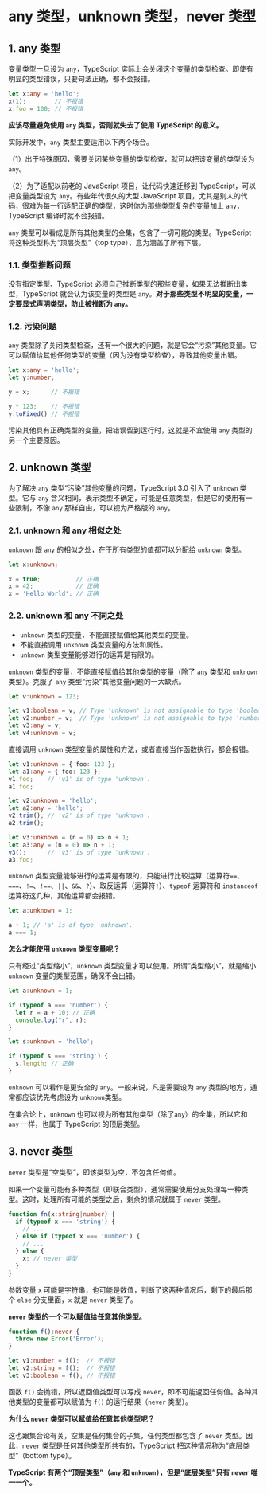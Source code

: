 # any 类型，unknown 类型，never 类型

## 1. any 类型

变量类型一旦设为 `any`，TypeScript 实际上会关闭这个变量的类型检查。即使有明显的类型错误，只要句法正确，都不会报错。

```typescript
let x:any = 'hello';
x(1);        // 不报错
x.foo = 100; // 不报错
```

**应该尽量避免使用 `any` 类型，否则就失去了使用 TypeScript 的意义。**

实际开发中，`any` 类型主要适用以下两个场合。

（1）出于特殊原因，需要关闭某些变量的类型检查，就可以把该变量的类型设为 `any`。

（2）为了适配以前老的 JavaScript 项目，让代码快速迁移到 TypeScript，可以把变量类型设为 `any`。有些年代很久的大型 JavaScript 项目，尤其是别人的代码，很难为每一行适配正确的类型，这时你为那些类型复杂的变量加上 `any`，TypeScript 编译时就不会报错。

`any` 类型可以看成是所有其他类型的全集，包含了一切可能的类型。TypeScript 将这种类型称为“顶层类型”（top type），意为涵盖了所有下层。

### 1.1. 类型推断问题

没有指定类型、TypeScript 必须自己推断类型的那些变量，如果无法推断出类型，TypeScript 就会认为该变量的类型是 `any`。**对于那些类型不明显的变量，一定要显式声明类型，防止被推断为 `any`。**

### 1.2. 污染问题

`any` 类型除了关闭类型检查，还有一个很大的问题，就是它会“污染”其他变量。它可以赋值给其他任何类型的变量（因为没有类型检查），导致其他变量出错。

```typescript
let x:any = 'hello';
let y:number;

y = x;      // 不报错

y * 123;    // 不报错
y.toFixed() // 不报错
```

污染其他具有正确类型的变量，把错误留到运行时，这就是不宜使用 `any` 类型的另一个主要原因。

## 2. unknown 类型

为了解决 `any` 类型“污染”其他变量的问题，TypeScript 3.0 引入了 `unknown` 类型。它与 `any` 含义相同，表示类型不确定，可能是任意类型，但是它的使用有一些限制，不像 `any` 那样自由，可以视为严格版的 `any`。

### 2.1. unknown 和 any 相似之处

`unknown` 跟 `any` 的相似之处，在于所有类型的值都可以分配给 `unknown` 类型。

```typescript
let x:unknown;

x = true;          // 正确
x = 42;            // 正确
x = 'Hello World'; // 正确
```

### 2.2. unknown 和 any 不同之处

- `unknown` 类型的变量，不能直接赋值给其他类型的变量。
- 不能直接调用 `unknown` 类型变量的方法和属性。
- `unknown` 类型变量能够进行的运算是有限的。

`unknown` 类型的变量，不能直接赋值给其他类型的变量（除了 `any` 类型和 `unknown` 类型）。克服了 `any` 类型“污染”其他变量问题的一大缺点。

```typescript
let v:unknown = 123;

let v1:boolean = v; // Type 'unknown' is not assignable to type 'boolean'.
let v2:number = v;  // Type 'unknown' is not assignable to type 'number'.
let v3:any = v;
let v4:unknown = v;
```

直接调用 `unknown` 类型变量的属性和方法，或者直接当作函数执行，都会报错。

```typescript
let v1:unknown = { foo: 123 };
let a1:any = { foo: 123 };
v1.foo;    // 'v1' is of type 'unknown'.
a1.foo;

let v2:unknown = 'hello';
let a2:any = 'hello';
v2.trim(); // 'v2' is of type 'unknown'.
a2.trim();

let v3:unknown = (n = 0) => n + 1;
let a3:any = (n = 0) => n + 1;
v3();      // 'v3' is of type 'unknown'.
a3.foo;
```

`unknown` 类型变量能够进行的运算是有限的，只能进行比较运算（运算符`==`、`===`、`!=`、`!==`、`||`、`&&`、`?`）、取反运算（运算符`!`）、`typeof` 运算符和 `instanceof` 运算符这几种，其他运算都会报错。

```typescript
let a:unknown = 1;

a + 1; // 'a' is of type 'unknown'.
a === 1;
```

**怎么才能使用 `unknown` 类型变量呢？**

只有经过“类型缩小”，`unknown` 类型变量才可以使用。所谓“类型缩小”，就是缩小 `unknown` 变量的类型范围，确保不会出错。

```typescript
let a:unknown = 1;

if (typeof a === 'number') {
  let r = a + 10; // 正确
  console.log("r", r);
}
```

```typescript
let s:unknown = 'hello';

if (typeof s === 'string') {
  s.length; // 正确
}
```

`unknown` 可以看作是更安全的 `any`。一般来说，凡是需要设为 `any` 类型的地方，通常都应该优先考虑设为 `unknown`类型。

在集合论上，`unknown` 也可以视为所有其他类型（除了`any`）的全集，所以它和 `any` 一样，也属于 TypeScript 的顶层类型。

## 3. never 类型

`never` 类型是“空类型”，即该类型为空，不包含任何值。

如果一个变量可能有多种类型（即联合类型），通常需要使用分支处理每一种类型。这时，处理所有可能的类型之后，剩余的情况就属于 `never` 类型。

```typescript
function fn(x:string|number) {
  if (typeof x === 'string') {
    // ...
  } else if (typeof x === 'number') {
    // ...
  } else {
    x; // never 类型
  }
}
```

参数变量 `x` 可能是字符串，也可能是数值，判断了这两种情况后，剩下的最后那个 `else` 分支里面，`x` 就是 `never` 类型了。

**`never` 类型的一个可以赋值给任意其他类型。**

```typescript
function f():never {
  throw new Error('Error');
}

let v1:number = f();  // 不报错
let v2:string = f();  // 不报错
let v3:boolean = f(); // 不报错
```

函数 `f()` 会抛错，所以返回值类型可以写成 `never`，即不可能返回任何值。各种其他类型的变量都可以赋值为 `f()` 的运行结果（`never` 类型）。

**为什么 `never` 类型可以赋值给任意其他类型呢？**

这也跟集合论有关，空集是任何集合的子集，任何类型都包含了 `never` 类型。因此，`never` 类型是任何其他类型所共有的，TypeScript 把这种情况称为“底层类型”（bottom type）。

**TypeScript 有两个“顶层类型”（`any` 和 `unknown`），但是“底层类型”只有 `never` 唯一一个。**
